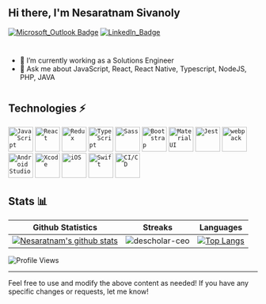 ## Hi there, I'm Nesaratnam Sivanoly
[![Microsoft_Outlook Badge](https://img.shields.io/badge/-nsivanoly@gmail.com-0078D4?style=for-the-badge&logo=gmail&logoColor=white)](mailto:nsivanoly@gmail.com "Connect via Email")
[![LinkedIn_Badge](https://img.shields.io/badge/-sivanoly-0077B5?style=for-the-badge&logo=linkedin&logoColor=white)](https://www.linkedin.com/in/sivanoly/)
<div style="margin-bottom: 40px"></div>

- 🔭 I’m currently working as a Solutions Engineer
- 💬 Ask me about JavaScript, React, React Native, Typescript, NodeJS, PHP, JAVA

<div style="margin-bottom: 40px"></div>

## Technologies ⚡

<div align="left">
	<code><img height="50" src="https://user-images.githubusercontent.com/25181517/117447155-6a868a00-af3d-11eb-9cfe-245df15c9f3f.png" alt="JavaScript" title="JavaScript"/></code>
	<code><img height="50" src="https://user-images.githubusercontent.com/25181517/183897015-94a058a6-b86e-4e42-a37f-bf92061753e5.png" alt="React" title="React"/></code>
	<code><img height="50" src="https://user-images.githubusercontent.com/25181517/187896150-cc1dcb12-d490-445c-8e4d-1275cd2388d6.png" alt="Redux" title="Redux"/></code>
	<code><img height="50" src="https://user-images.githubusercontent.com/25181517/183890598-19a0ac2d-e88a-4005-a8df-1ee36782fde1.png" alt="TypeScript" title="TypeScript"/></code>
	<code><img height="50" src="https://user-images.githubusercontent.com/25181517/192158956-48192682-23d5-4bfc-9dfb-6511ade346bc.png" alt="Sass" title="Sass"/></code>
	<code><img height="50" src="https://user-images.githubusercontent.com/25181517/183898054-b3d693d4-dafb-4808-a509-bab54cf5de34.png" alt="Bootstrap" title="Bootstrap"/></code>
	<code><img height="50" src="https://user-images.githubusercontent.com/25181517/189716630-fe6c084c-6c66-43af-aa49-64c8aea4a5c2.png" alt="Material UI" title="Material UI"/></code>
	<code><img height="50" src="https://user-images.githubusercontent.com/25181517/187955005-f4ca6f1a-e727-497b-b81b-93fb9726268e.png" alt="Jest" title="Jest"/></code>
	<code><img height="50" src="https://user-images.githubusercontent.com/25181517/187955008-981340e6-b4cc-441b-80cf-7a5e94d29e7e.png" alt="webpack" title="webpack"/></code>
	<code><img height="50" src="https://user-images.githubusercontent.com/25181517/192108895-20dc3343-43e3-4a54-a90e-13a4abbc57b9.png" alt="Android Studio" title="Android Studio"/></code>
	<code><img height="50" src="https://user-images.githubusercontent.com/25181517/186711578-bf30cb30-40b7-4b45-95a5-bdf837c372e7.png" alt="Xcode" title="Xcode"/></code>
	<code><img height="50" src="https://user-images.githubusercontent.com/25181517/121406611-a8246b80-c95e-11eb-9b11-b771486377f6.png" alt="iOS" title="iOS"/></code>
	<code><img height="50" src="https://user-images.githubusercontent.com/25181517/121406389-6267a300-c95e-11eb-8d67-f1e22afe8aea.png" alt="Swift" title="Swift"/></code>
	<code><img height="50" src="https://user-images.githubusercontent.com/25181517/183868728-b2e11072-00a5-47e2-8a4e-4ebbb2b8c554.png" alt="CI/CD" title="CI/CD"/></code>
</div>

## Stats 📊 

|Github Statistics|Streaks|Languages|
|-|-|-|
|[![Nesaratnam's github stats](https://github-readme-stats.vercel.app/api?username=nsivanoly&show_icons=true&theme=dark&hide_title=true)](https://github.com/nsivanoly)|![descholar-ceo](https://github-readme-streak-stats.herokuapp.com/?user=nsivanoly&theme=dark)|[![Top Langs](https://github-readme-stats.vercel.app/api/top-langs/?username=nsivanoly&show_icons=true&theme=dark&layout=compact&hide_title=true)](https://github.com/nsivanoly)

![Profile Views](https://komarev.com/ghpvc/?username=nsivanoly&style=plastic&color=yellow)

--- 

Feel free to use and modify the above content as needed! If you have any specific changes or requests, let me know!
